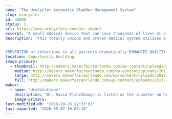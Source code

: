 ```yaml
---
name: "The UroCycler Automatic Bladder Management System"
slug: urocycler
id: 38800
status: 1
url: https://www.urocyclers.com/our-impact
excerpt: "A small mdeical device that can save thousands of lives at a ridiculously low cost."
description: "This totally unique and proven medical system utilizes a precision, passive, low-cost, non-intrusive magnetic valve attached to the outer end of a Foley indwelling catheter, to serve as an external  PROSTHETIC sphincter muscle. In addition to preventing reflux of septic voided urine flowing back into the bladder from the collection bag, this system provides the benefit of sensing bladder filling pressure while allowing the bladder to fill and automatically flush out the body's liquid wastes in a NORMAL CYCLIC manner. The FDA-protocol observed results are amazing, because the REDUCTION IN Catheter-Associated Urinary Tract Infections (CAUTIs) has been proven to be 90.9%!


PREVENTION of infections in all patients dramatically ENHANCES QUALITY OF LIFE and REDUCES suffering, deaths,  and healthcare COSTS. This booth illustrates the principle of operation plus the patient-safety and user-friendly features of this \"Modern Marvel\" (History Channel), patented, life-saving medical system, thus helping to solve a problem which kills an estimated 271 Americans per day, now using a significantly Medicare-Reimbursed extremely effective new product."
location: Opportunity Building
image-primary:
  - thumbnail: http://makers.makerfaireorlando.com/wp-content/uploads/2017/10/Clear_Uro_Horiz-150x150.jpg
    medium: http://makers.makerfaireorlando.com/wp-content/uploads/2017/10/Clear_Uro_Horiz-300x225.jpg
    large: http://makers.makerfaireorlando.com/wp-content/uploads/2017/10/Clear_Uro_Horiz.jpg
    full: http://makers.makerfaireorlando.com/wp-content/uploads/2017/10/Clear_Uro_Horiz.jpg
maker:
  - name: "UroSolutions"
    description: "Dr. David Flinchbaugh is listed as the inventor on hundreds of patents.  He has a PHD in physics and a long history of innovative designs.  He has been the president of Inventors Council of Central Florida for over 40 years and has helped hundreds of people move their ideas toward products.  "
    image-primary: 
last-modified-db: "2019-10-26 12:37:01"
last-exported: "2020-05-07 10:07:18"
---
```

